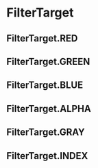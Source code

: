# FilterTarget

## FilterTarget.RED

## FilterTarget.GREEN

## FilterTarget.BLUE

## FilterTarget.ALPHA

## FilterTarget.GRAY

## FilterTarget.INDEX
